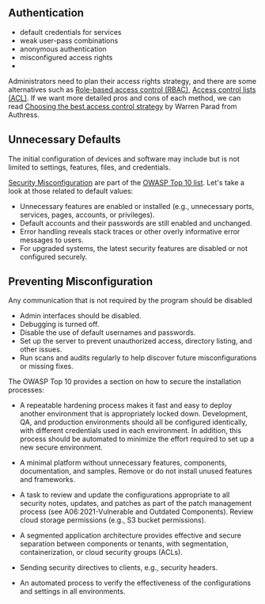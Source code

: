 ## Authentication

- default credentials for services
- weak user-pass combinations
- anonymous authentication
- misconfigured access rights
- 
Administrators need to plan their access rights strategy, and there are some alternatives such as [Role-based access control (RBAC)](https://en.wikipedia.org/wiki/Role-based_access_control), [Access control lists (ACL)](https://en.wikipedia.org/wiki/Access-control_list). If we want more detailed pros and cons of each method, we can read [Choosing the best access control strategy](https://authress.io/knowledge-base/role-based-access-control-rbac) by Warren Parad from Authress.


## Unnecessary Defaults

The initial configuration of devices and software may include but is not limited to settings, features, files, and credentials.

[Security Misconfiguration](https://owasp.org/Top10/A05_2021-Security_Misconfiguration/) are part of the [OWASP Top 10 list](https://owasp.org/Top10/). Let's take a look at those related to default values:

- Unnecessary features are enabled or installed (e.g., unnecessary ports, services, pages, accounts, or privileges).
- Default accounts and their passwords are still enabled and unchanged.
- Error handling reveals stack traces or other overly informative error messages to users.
- For upgraded systems, the latest security features are disabled or not configured securely.

## Preventing Misconfiguration

Any communication that is not required by the program should be disabled

- Admin interfaces should be disabled.
- Debugging is turned off.
- Disable the use of default usernames and passwords.
- Set up the server to prevent unauthorized access, directory listing, and other issues.
- Run scans and audits regularly to help discover future misconfigurations or missing fixes.

The OWASP Top 10 provides a section on how to secure the installation processes:

- A repeatable hardening process makes it fast and easy to deploy another environment that is appropriately locked down. Development, QA, and production environments should all be configured identically, with different credentials used in each environment. In addition, this process should be automated to minimize the effort required to set up a new secure environment.
    
- A minimal platform without unnecessary features, components, documentation, and samples. Remove or do not install unused features and frameworks.
    
- A task to review and update the configurations appropriate to all security notes, updates, and patches as part of the patch management process (see A06:2021-Vulnerable and Outdated Components). Review cloud storage permissions (e.g., S3 bucket permissions).
    
- A segmented application architecture provides effective and secure separation between components or tenants, with segmentation, containerization, or cloud security groups (ACLs).
    
- Sending security directives to clients, e.g., security headers.
    
- An automated process to verify the effectiveness of the configurations and settings in all environments.